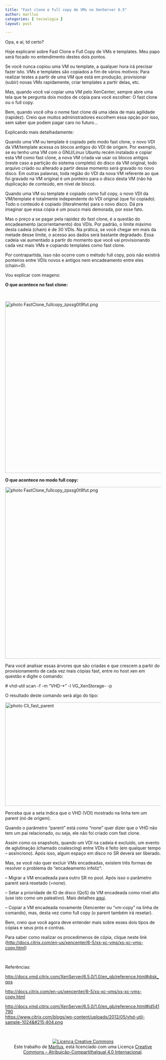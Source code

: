 ```yaml
---
title: "Fast clone e full copy de VMs no XenServer 6.5"
author: marllus
categories: [ tecnologia ]
layout: post

---
```

Opa, e aí, td certo?

Hoje explicarei sobre Fast Clone e Full Copy de VMs e templates. Meu papo será focado no entendimento destes dois pontos.

Se você nunca copiou uma VM ou template, a qualquer hora irá precisar fazer isto. VMs e templates são copiados a fim de vários motivos: Para realizar testes a partir de uma VM que está em produção, provisionar (subir) novas VMs rapidamente, criar templates a partir delas, etc.
  
Mas, quando você vai copiar uma VM pelo XenCenter, sempre abre uma tela que te pergunta dois modos de cópia para você escolher: O fast clone ou o full copy.

Bem, quando você olha o nome fast clone dá uma ideia de mais agilidade (rapidez). Creio que muitos administradores escolhem essa opção por isso, sem saber que podem pagar caro no futuro&#8230;

Explicando mais detalhadamente:

Quando uma VM ou template é copiado pelo modo fast clone, o novo VDI da VM/template acessa os blocos antigos do VDI de origem. Por exemplo, se eu tenho uma VM com o GNU/Linux Ubuntu recém instalado e copiar esta VM como fast clone, a nova VM criada vai usar os blocos antigos (neste caso a partição do sistema completo) do disco da VM original, todo arquivo criado ou alterado a partir desse momento será gravado no novo disco. Em outras palavras, toda região do VDI da nova VM referente ao que foi gravado na VM original é um ponteiro para o disco desta VM (não há duplicação de conteúdo, em nível de bloco).

Quando uma VM ou template é copiado como full copy, o novo VDI da VM/template é totalmente independente do VDI original (que foi copiado). Todo o conteúdo é copiado (literalmente) para o novo disco. Dá pra imaginar que essa cópia é um pouco mais demorada, por esse fato.

Mas o preço a se pagar pela rapidez do fast clone, é a questão do encadeamento (acorrentamento) dos VDIs. Por padrão, o limite máximo desta cadeia (chain) é de 30 VDIs. Na prática, se você chegar em mais da metade desse limite, o acesso aos dados será bastante degradado. Essa cadeia vai aumentado a partir do momento que você vai provisionando cada vez mais VMs e copiando templates como fast clone.
  
Por contrapartida, isso não ocorre com o método full copy, pois não existirá ponteiros entre VDIs novos e antigos nem encadeamento entre eles (chain=0).

Vou explicar com imagens:

**O que acontece no fast clone:**

&nbsp;

<a href="http://i567.photobucket.com/albums/ss113/marlluslustosa/FastClone_fullcopy_zpssg0t9fut.png~original" target="_blank"><img class="" src="http://i567.photobucket.com/albums/ss113/marlluslustosa/FastClone_fullcopy_zpssg0t9fut.png~original" alt=" photo FastClone_fullcopy_zpssg0t9fut.png" width="727" height="554" border="0" /></a>

**O que acontece no modo full copy:**

<a href="http://i567.photobucket.com/albums/ss113/marlluslustosa/fullcopy_FastClone_zpsijw7afcc.png~original" target="_blank"><img class="" src="http://i567.photobucket.com/albums/ss113/marlluslustosa/fullcopy_FastClone_zpsijw7afcc.png~original" alt=" photo FastClone_fullcopy_zpssg0t9fut.png" width="727" height="554" border="0" /></a>

Para você analisar essas árvores que são criadas e que crescem a partir do provisionamento de cada vez mais cópias fast, entre no host xen em questão e digite o comando:
  
\# vhd-util scan -f -m &#8220;VHD-*&#8221; -l VG_XenStorage- -p
  
O resultado deste comando será algo do tipo:

<a href="https://www.citrix.com/blogs/wp-content/uploads/2012/05/vhd-util-sample-1024x404.png" target="_blank"><img class="" src="https://www.citrix.com/blogs/wp-content/uploads/2012/05/vhd-util-sample-1024x404.png" alt=" photo Cli_fast_parent" width="780" height="334" border="0" /></a>

Perceba que a seta indica que o VHD (VDI) mostrado na linha tem um parent (nó de origem).
  
Quando o parâmetro &#8220;parent&#8221; está como &#8220;none&#8221; quer dizer que o VHD não tem um pai relacionado, ou seja, ele não foi criado com fast clone.

Assim como os snapshots, quando um VDI na cadeia é excluído, um evento de aglutinação (chamado coalescing) entre VDIs é feito (em qualquer tempo &#8211; assíncrono). Após isso, algum espaço em disco no SR deverá ser liberado.
  
Mas, se você não quer excluir VMs encadeadas, existem três formas de resolver o problema do &#8220;encadeamento infeliz&#8221;:
  
&#8211; Migrar a VM encadeada para outro SR no pool. Após isso o parâmetro parent será resetado (=none).
  
&#8211; Setar a prioridade de IO de disco (QoS) da VM encadeada como nível alto (use isto como um paleativo). Mais detalhes <a href="http://docs.vmd.citrix.com/XenServer/6.5.0/1.0/en_gb/reference.html#disk_qos" target="_blank">aqui</a>.
  
&#8211; Copiar a VM encadeada novamente (Xencenter ou &#8220;vm-copy&#8221; na linha de comando), mas, desta vez como full copy (o parent também irá resetar).

Bem, creio que você agora deve entender mais sobre esses dois tipos de cópias e seus prós e contras.

Para saber como realizar os procedimenos de cópia, clique neste link (<a href="http://docs.citrix.com/en-us/xencenter/6-5/xs-xc-vms/xs-xc-vms-copy.html" target="_blank">http://docs.citrix.com/en-us/xencenter/6-5/xs-xc-vms/xs-xc-vms-copy.html</a>)

&nbsp;

Referências:
  
<a href="http://docs.vmd.citrix.com/XenServer/6.5.0/1.0/en_gb/reference.html#disk_qos" target="_blank">http://docs.vmd.citrix.com/XenServer/6.5.0/1.0/en_gb/reference.html#disk_qos</a>
  
<a href="http://docs.citrix.com/en-us/xencenter/6-5/xs-xc-vms/xs-xc-vms-copy.html" target="_blank">http://docs.citrix.com/en-us/xencenter/6-5/xs-xc-vms/xs-xc-vms-copy.html</a>
  
<a href="https://www.citrix.com/blogs/wp-content/uploads/2012/05/vhd-util-sample-1024x404.png" target="_blank">http://docs.vmd.citrix.com/XenServer/6.5.0/1.0/en_gb/reference.html#id541790<br /> https://www.citrix.com/blogs/wp-content/uploads/2012/05/vhd-util-sample-1024&#215;404.png<br /> </a>
  
&nbsp;

<p style="text-align: center;">
  <a href="http://creativecommons.org/licenses/by-sa/4.0/" rel="license"><img style="border-width: 0;" src="https://i.creativecommons.org/l/by-sa/4.0/88x31.png" alt="Licença Creative Commons" /></a><br /> Este trabalho de <a href="http://ports.marllus.com">Marllus</a>, está licenciado com uma Licença <a href="http://creativecommons.org/licenses/by-sa/4.0/" rel="license">Creative Commons &#8211; Atribuição-CompartilhaIgual 4.0 Internacional</a>.
</p>
